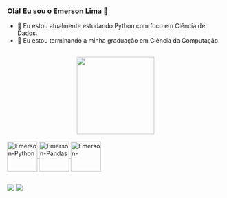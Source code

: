 ### Olá! Eu sou o Emerson Lima 👋

- 🌱 Eu estou atualmente estudando Python com foco em Ciência de Dados.
- 🔭 Eu estou terminando a minha graduação em Ciência da Computação.


##

<div align="center">
  <a href="https://github.com/EmersonLima1">
  <img height="180em" src="https://github-readme-stats.vercel.app/api/top-langs/?username=EmersonLima1&layout=compact&langs_count=7&theme=tokyonight"/> 
</div>
<div style="display: inline_block"><br>
  <img align="center" alt="Emerson-Python" height="70" width="70" src="https://cdn.jsdelivr.net/gh/devicons/devicon/icons/python/python-original-wordmark.svg">
  <img align="center" alt="Emerson-Pandas" height="70" width="70" src="https://cdn.jsdelivr.net/gh/devicons/devicon/icons/pandas/pandas-original-wordmark.svg">
  <img align="center" alt="Emerson-" height="70" width="70" src="https://cdn.jsdelivr.net/gh/devicons/devicon/icons/numpy/numpy-original-wordmark.svg">
</div>
  
  ##
 
<div> 
  <a href="https://www.linkedin.com/in/emerson-lima-7649851a2/" target="_blank"><img src="https://img.shields.io/badge/-LinkedIn-%230077B5?style=for-the-badge&logo=linkedin&logoColor=white" target="_blank"></a> 
  <a href="https://mail.google.com/mail/u/0/#inbox" target="_blank"><img src="https://img.shields.io/badge/Gmail-D14836?style=for-the-badge&logo=gmail&logoColor=white" target="_blank"></a> 
 
</div>
